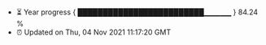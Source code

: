 - ⏳ Year progress { █████████████████████████▁▁▁▁▁ } 84.24 %
- ⏰ Updated on Thu, 04 Nov 2021 11:17:20 GMT


